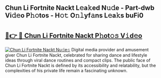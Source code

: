 ## Chun Li Fortnite Nackt L𝚎a𝚔ed N𝚞𝚍e - Part-dwb Vi𝚍𝚎o P𝚑𝚘tos - H𝚘𝚝 O𝚗𝚕yf𝚊ns L𝚎a𝚔s buFi0

# <h2><a href="http://kfadx8u.oniu.top/?m=Chun+Li+Fortnite+Nackt">🔗👉 🔴 Chun Li Fortnite Nackt P𝚑ot𝚘𝚜 V𝚒d𝚎o</a></h2>

[![Chun Li Fortnite Nackt Nu𝚍e𝚜](https://i.imgur.com/0qMVB7G.gif)](http://kfadx8u.oniu.top/?m=Chun+Li+Fortnite+Nackt)
Digital media provider and amusement giver Chun Li Fortnite Nackt, celebrated for sharing dance and lifestyle ideas through viral dance routines and compact clips. The public face of Chun Li Fortnite Nackt is defined by its accessibility and relatability, but the complexities of his private life remain a fascinating unknown.  
